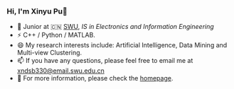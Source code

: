 <!--
**LttGenius/LttGenius** is a ✨ _special_ ✨ repository because its `README.md` (this file) appears on your GitHub profile.

Here are some ideas to get you started:

- 🔭 I’m currently working on ...
- 🌱 I’m currently learning ...
- 👯 I’m looking to collaborate on ...
- 🤔 I’m looking for help with ...
- 💬 Ask me about ...
- 📫 How to reach me: ...
- 😄 Pronouns: ...
- ⚡ Fun fact: ...
-->
### Hi, I'm Xinyu Pu👋

- 🍻 Junior at 🇨🇳 [SWU](https://www.swu.edu.cn), _IS in Electronics and Information Engineering_
- ⚡ C++ / Python / MATLAB.
- 😄 My research interests include: Artificial Intelligence, Data Mining and Multi-view Clustering.
- 📫 If you have any questions, please feel free to email me at xndsb330@email.swu.edu.cn
- 🌱 For more information, please check the [homepage](https://xinyu-pu.github.io). 
